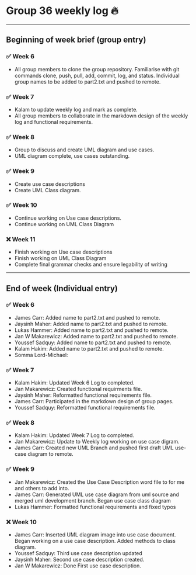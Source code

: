 # Group 36 weekly log :fire:
<hr />

## Beginning of week brief (group entry)

### :white_check_mark: Week 6
- All group members to clone the group repository.  Familiarise with git commands clone, push, pull, add,  commit, log, and status. Individual group names to be added to part2.txt and pushed to remote.

### :white_check_mark: Week 7
- Kalam to update weekly log and mark as complete.
- All group members to collaborate in the markdown design of the weekly log and functional requirements.

### :white_check_mark: Week 8
- Group to discuss and create UML diagram and use cases.
- UML diagram complete, use cases outstanding.

### :white_check_mark: Week 9
- Create use case descriptions
- Create UML Class diagram.

### :white_check_mark: Week 10
- Continue working on Use case descriptions.
- Continue working on UML Class Diagram

### :x: Week 11
- Finish working on Use case descriptions
- Finish working on UML Class Diagram
- Complete final grammar checks and ensure legability of writing

<hr>

## End of week (Individual entry)
### :white_check_mark: Week 6

- James Carr: Added name to part2.txt and pushed to remote.
- Jaysinh Maher: Added name to part2.txt and pushed to remote.
- Lukas Hammer: Added name to part2.txt and pushed to remote.
- Jan W Makarewicz: Added name to part2.txt and pushed to remote.
- Youssef Sadquy: Added name to part2.txt and pushed to remote.
- Kalam Hakim: Added name to part2.txt and pushed to remote.
- Somma Lord-Michael:

### :white_check_mark: Week 7
- Kalam Hakim: Updated Week 6 Log to completed.
- Jan Makarewicz: Created functional requirments file.
- Jaysinh Maher: Reformatted functional requirements file.
- James Carr: Participated in the markdown design of group pages.
- Youssef Sadquy: Reformatted functional requirements file.

### :white_check_mark: Week 8
- Kalam Hakim: Updated Week 7 Log to completed.
- Jan Makarewicz: Update to Weekly log working on use case digram.
- James Carr: Created new UML Branch and pushed first draft UML use-case diagram to remote.

### :white_check_mark: Week 9
- Jan Makarewicz: Created the Use Case Description word file to for me and others to add into.
- James Carr: Generated UML use case diagram from uml source and merged uml development branch.  Began use case class diagram
- Lukas Hammer: Formatted functional requirements and fixed typos

### :x: Week 10
- James Carr: Inserted UML diagram image into use case document.  Began working on a use case description. Added methods to class diagram.
- Youssef Sadquy: Third use case description updated
- Jaysinh Maher: Second use case description created.
- Jan W Makarewicz: Done First use case description.
